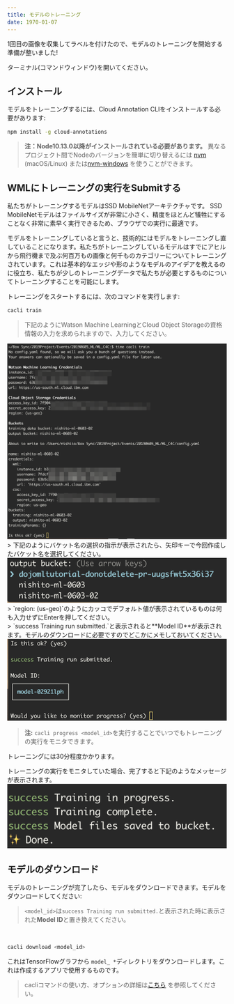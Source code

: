 ```yaml
---
title: モデルのトレーニング
date: 1970-01-07
---
```

1回目の画像を収集してラベルを付けたので、モデルのトレーニングを開始する準備が整いました!

ターミナル(コマンドウィンドウ)を開いてください。

## インストール

モデルをトレーニングするには、Cloud Annotation CLIをインストールする必要があります:
```bash
npm install -g cloud-annotations
```
> **注：Node10.13.0以降がインストールされている必要があります。**  異なるプロジェクト間でNodeのバージョンを簡単に切り替えるには [nvm](https://github.com/creationix/nvm#installation) (macOS/Linux) または[nvm-windows](https://github.com/coreybutler/nvm-windows#node-version-manager-nvm-for-windows) を使うことができます。

## WMLにトレーニングの実行をSubmitする 
私たちがトレーニングするモデルはSSD MobileNetアーキテクチャです。 SSD MobileNetモデルはファイルサイズが非常に小さく、精度をほとんど犠牲にすることなく非常に素早く実行できるため、ブラウザでの実行に最適です。

モデルをトレーニングしていると言うと、技術的にはモデルをトレーニングし直していることになります。私たちがトレーニングしているモデルはすでにアヒルから飛行機まで及ぶ何百万もの画像と何千ものカテゴリーについてトレーニングされています。これは基本的なエッジや形のようなモデルのアイデアを教えるのに役立ち、私たちが少しのトレーニングデータで私たちが必要とするものについてトレーニングすることを可能にします。

トレーニングをスタートするには、次のコマンドを実行します: 
```bash
cacli train
```
> 下記のようにWatson Machine LearningとCloud Object Storageの資格情報の入力を求められますので、入力してください。<br/>
<img src="assets/cacli_confirm.png" > 
> 下記のようにバケット名の選択の指示が表示されたら、矢印キーで今回作成したバケット名を選択してください。<br/>
<img src="assets/cacli_select_bucket.png" > 
<br/>
> `region: (us-geo)`のようにカッコでデフォルト値が表示されているものは何も入力せずにEnterを押してください。<br/>
> `success Training run submitted.`と表示されると**Model ID**が表示されます。モデルのダウンロードに必要ですのでどこかにメモしておいてください。<br/>
<img src="assets/cacli_modelid.png" > 
<br/>

> **注:** `cacli progress <model_id>`を実行することでいつでもトレーニングの実行をモニタできます。

トレーニングには30分程度かかります。

トレーニングの実行をモニタしていた場合、完了すると下記のようなメッセージが表示されます。
![](assets/cacli_done.png)

## モデルのダウンロード
モデルのトレーニングが完了したら、モデルをダウンロードできます。モデルをダウンロードしてください:
>`<model_id>`は`success Training run submitted.`と表示された時に表示された**Model ID**と置き換えてください。
<br/>

```bash
cacli download <model_id>
```

これはTensorFlowグラフから `model_ *`ディレクトリをダウンロードします。これは作成するアプリで使用するものです。

> cacliコマンドの使い方、オプションの詳細は[こちら](https://github.com/cloud-annotations/cloud-annotations-cli) を参照してください。

